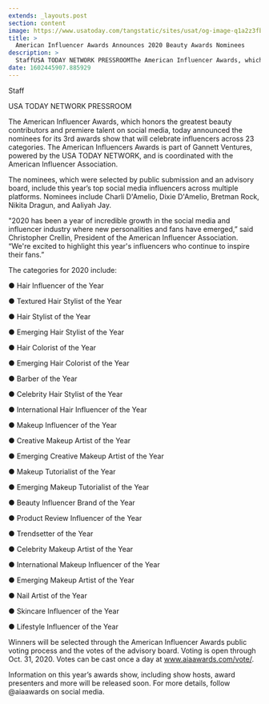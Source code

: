 ```yaml
--- 
extends: _layouts.post 
section: content 
image: https://www.usatoday.com/tangstatic/sites/usat/og-image-q1a2z3fb72acfa.png 
title: > 
  American Influencer Awards Announces 2020 Beauty Awards Nominees 
description: > 
  StaffUSA TODAY NETWORK PRESSROOMThe American Influencer Awards, which honors the greatest beauty contributors and premiere talent on social media, today announced the nominees for its 3rd awards show that will celebrate influencers across 23 categories.The American Influencers Awards is part of Gannett Ventures, powered by the USA TODAY NETWORK, and is coordinated with the American Influencer Association.The nominees, which were selected by public submission and an advisory board, include this year’s top social media influencers across multiple platforms."2020 has been a year of incredible growth in the social media and influencer industry where new personalities and fans have emerged,” said Christopher Crellin, President of the American Influencer Association.For more details, follow @aiaawards on social media. 
date: 1602445907.885929 
--- 
```

Staff

USA TODAY NETWORK PRESSROOM

The American Influencer Awards, which honors the greatest beauty contributors and premiere talent on social media, today announced the nominees for its 3rd awards show that will celebrate influencers across 23 categories. The American Influencers Awards is part of Gannett Ventures, powered by the USA TODAY NETWORK, and is coordinated with the American Influencer Association.

The nominees, which were selected by public submission and an advisory board, include this year’s top social media influencers across multiple platforms. Nominees include Charli D'Amelio, Dixie D'Amelio, Bretman Rock, Nikita Dragun, and Aaliyah Jay.

"2020 has been a year of incredible growth in the social media and influencer industry where new personalities and fans have emerged,” said Christopher Crellin, President of the American Influencer Association. “We're excited to highlight this year's influencers who continue to inspire their fans.”

The categories for 2020 include:

● Hair Influencer of the Year

● Textured Hair Stylist of the Year

● Hair Stylist of the Year

● Emerging Hair Stylist of the Year

● Hair Colorist of the Year

● Emerging Hair Colorist of the Year

● Barber of the Year

● Celebrity Hair Stylist of the Year

● International Hair Influencer of the Year

● Makeup Influencer of the Year

● Creative Makeup Artist of the Year

● Emerging Creative Makeup Artist of the Year

● Makeup Tutorialist of the Year

● Emerging Makeup Tutorialist of the Year

● Beauty Influencer Brand of the Year

● Product Review Influencer of the Year

● Trendsetter of the Year

● Celebrity Makeup Artist of the Year

● International Makeup Influencer of the Year

● Emerging Makeup Artist of the Year

● Nail Artist of the Year

● Skincare Influencer of the Year

● Lifestyle Influencer of the Year

Winners will be selected through the American Influencer Awards public voting process and the votes of the advisory board. Voting is open through Oct. 31, 2020. Votes can be cast once a day at www.aiaawards.com/vote/.

Information on this year’s awards show, including show hosts, award presenters and more will be released soon. For more details, follow @aiaawards on social media.